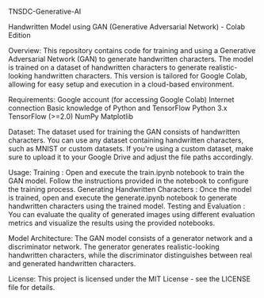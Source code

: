 TNSDC-Generative-AI

Handwritten Model using GAN (Generative Adversarial Network) - Colab Edition

Overview:
This repository contains code for training and using a Generative Adversarial Network (GAN) to generate handwritten characters. The model is trained on a dataset of handwritten characters to generate realistic-looking handwritten characters. This version is tailored for Google Colab, allowing for easy setup and execution in a cloud-based environment.

Requirements:
Google account (for accessing Google Colab)
Internet connection
Basic knowledge of Python and TensorFlow
Python 3.x
TensorFlow (>=2.0)
NumPy
Matplotlib

Dataset:
The dataset used for training the GAN consists of handwritten characters. You can use any dataset containing handwritten characters, such as MNIST or custom datasets. If you're using a custom dataset, make sure to upload it to your Google Drive and adjust the file paths accordingly.

Usage:
Training : Open and execute the train.ipynb notebook to train the GAN model. Follow the instructions provided in the notebook to configure the training process.
Generating Handwritten Characters : Once the model is trained, open and execute the generate.ipynb notebook to generate handwritten characters using the trained model.
Testing and Evaluation : You can evaluate the quality of generated images using different evaluation metrics and visualize the results using the provided notebooks.

Model Architecture:
The GAN model consists of a generator network and a discriminator network. The generator generates realistic-looking handwritten characters, while the discriminator distinguishes between real and generated handwritten characters.

License:
This project is licensed under the MIT License - see the LICENSE file for details.
